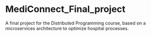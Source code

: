 # MediConnect_Final_project
 A final project for the Distributed Programming course, based on a microservices architecture to optimize hospital processes.
